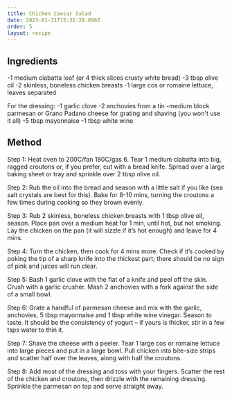 ```yaml
---
title: Chicken Caesar Salad
date: 2023-01-31T15:32:28.896Z
order: 5
layout: recipe
---
```

## Ingredients

\-1 medium ciabatta loaf (or 4 thick slices crusty white bread)
-3 tbsp olive oil
-2 skinless, boneless chicken breasts
-1 large cos or romaine lettuce, leaves separated

For the dressing:
-1 garlic clove
-2 anchovies from a tin
-medium block parmesan or Grano Padano cheese for grating and shaving (you won't use it all)
-5 tbsp mayonnaise
-1 tbsp white wine 

## Method

Step 1:
Heat oven to 200C/fan 180C/gas 6. Tear 1 medium ciabatta into big, ragged croutons or, if you prefer, cut with a bread knife. Spread over a large baking sheet or tray and sprinkle over 2 tbsp olive oil.

Step 2:
Rub the oil into the bread and season with a little salt if you like (sea salt crystals are best for this). Bake for 8-10 mins, turning the croutons a few times during cooking so they brown evenly.

Step 3:
Rub 2 skinless, boneless chicken breasts with 1 tbsp olive oil, season. Place pan over a medium heat for 1 min, until hot, but not smoking. Lay the chicken on the pan (it will sizzle if it’s hot enough) and leave for 4 mins.

Step 4:
Turn the chicken, then cook for 4 mins more. Check if it’s cooked by poking the tip of a sharp knife into the thickest part; there should be no sign of pink and juices will run clear.

Step 5:
Bash 1 garlic clove with the flat of a knife and peel off the skin. Crush with a garlic crusher. Mash 2 anchovies with a fork against the side of a small bowl.

Step 6:
Grate a handful of parmesan cheese and mix with the garlic, anchovies, 5 tbsp mayonnaise and 1 tbsp white wine vinegar. Season to taste. It should be the consistency of yogurt – if yours is thicker, stir in a few tsps water to thin it.

Step 7:
Shave the cheese with a peeler. Tear 1 large cos or romaine lettuce into large pieces and put in a large bowl. Pull chicken into bite-size strips and scatter half over the leaves, along with half the croutons.

Step 8:
Add most of the dressing and toss with your fingers. Scatter the rest of the chicken and croutons, then drizzle with the remaining dressing. Sprinkle the parmesan on top and serve straight away.